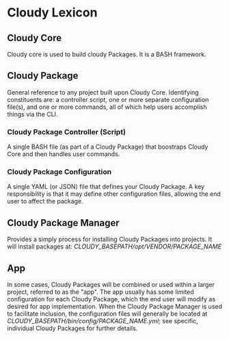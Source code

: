 <!--
id: lexicon
tags: ''
-->

# Cloudy Lexicon

## Cloudy Core

Cloudy core is used to build cloudy Packages. It is a BASH framework.

## Cloudy Package

General reference to any project built upon Cloudy Core. Identifying constituents are: a controller script, one or more separate configuration file(s), and one or more commands, all of which help users accomplish things via the CLI.

### Cloudy Package Controller (Script)

A single BASH file (as part of a Cloudy Package) that boostraps Cloudy Core and then handles user commands.

### Cloudy Package Configuration

A single YAML (or JSON) file that defines your Cloudy Package. A key responsibility is that it may define other configuration files, allowing the end user to affect the package.

## Cloudy Package Manager

Provides a simply process for installing Cloudy Packages into projects. It will install packages at: _CLOUDY\_BASEPATH/opt/VENDOR/PACKAGE\_NAME_

## App

In some cases, Cloudy Packages will be combined or used within a larger project, referred to as the "app". The app usually has some limited configuration for each Cloudy Package, which the end user will modify as desired for app implementation. When the Cloudy Package Manager is used to facilitate inclusion, the configuration files will generally be located at _CLOUDY\_BASEPATH/bin/config/PACKAGE\_NAME.yml_; see specific, individual Cloudy Packages for further details.  

